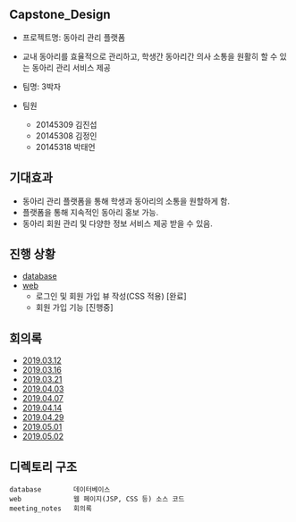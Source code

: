 ## Capstone_Design
- 프로젝트명: 동아리 관리 플랫폼

- 교내 동아리를 효율적으로 관리하고, 학생간 동아리간 의사 소통을 원활히 할 수 있는 동아리 관리 서비스 제공
- 팀명:  3박자  
- 팀원
   - 20145309 김진섭
   - 20145308 김정인
   - 20145318 박태언 
 
## 기대효과
 - 동아리 관리 플랫폼을 통해 학생과 동아리의 소통을 원할하게 함.
 - 플랫폼을 통해 지속적인 동아리 홍보 가능.
 - 동아리 회원 관리 및 다양한 정보 서비스 제공 받을 수 있음.

## 진행 상황
- [database](https://github.com/Jinseop95/Capstone_Design/tree/master/database)
- [web](https://github.com/Jinseop95/Capstone_Design/tree/master/web)
  - 로그인 및 회원 가입 뷰 작성(CSS 적용) [완료]
  - 회원 가입 기능 [진행중]

## 회의록
  - [2019.03.12](https://github.com/Jinseop95/Capstone_Design/blob/master/meeting_notes/1.md)
  - [2019.03.16](https://github.com/Jinseop95/Capstone_Design/blob/master/meeting_notes/2.md)
  - [2019.03.21](https://github.com/Jinseop95/Capstone_Design/blob/master/meeting_notes/3.md)
  - [2019.04.03](https://github.com/Jinseop95/Capstone_Design/blob/master/meeting_notes/4.md)
  - [2019.04.07](https://github.com/Jinseop95/Capstone_Design/blob/master/meeting_notes/5.md)
  - [2019.04.14](https://github.com/Jinseop95/Capstone_Design/blob/master/meeting_notes/6.md)
  - [2019.04.29](https://github.com/Jinseop95/Capstone_Design/blob/master/meeting_notes/7.md)
  - [2019.05.01](https://github.com/Jinseop95/Capstone_Design/blob/master/meeting_notes/8.md)
  - [2019.05.02](https://github.com/Jinseop95/Capstone_Design/blob/master/meeting_notes/9.md)

## 디렉토리 구조
```
database        데이터베이스 
web             웹 페이지(JSP, CSS 등) 소스 코드 
meeting_notes   회의록
